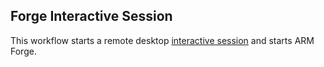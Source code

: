 ## Forge Interactive Session
This workflow starts a remote desktop [interactive session](https://github.com/parallelworks/interactive_session/blob/main/README.md) and starts ARM Forge.

